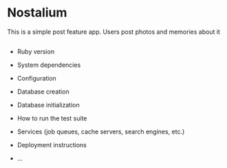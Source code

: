 # Nostalium
This is a simple post feature app. Users post photos and memories about it

## 
* Ruby version

* System dependencies

* Configuration

* Database creation

* Database initialization

* How to run the test suite

* Services (job queues, cache servers, search engines, etc.)

* Deployment instructions

* ...
